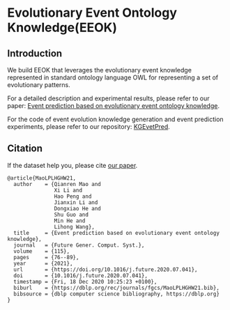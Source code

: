 # Evolutionary Event Ontology Knowledge(EEOK)

## Introduction


We build EEOK that leverages the evolutionary event knowledge represented in standard ontology language OWL for representing a set of evolutionary patterns.

For a detailed description and experimental results, please refer to our paper: [Event prediction based on evolutionary event ontology knowledge](https://www.sciencedirect.com/science/article/pii/S0167739X20311778). 

For the code of event evolution knowledge generation and event prediction experiments, please refer to our repository: [KGEvetPred](https://github.com/RingBDStack/KGEvetPred).

## Citation

If the dataset help you, please cite [our paper](https://www.sciencedirect.com/science/article/pii/S0167739X20311778). 

```
@article{MaoLPLHGHW21,
  author    = {Qianren Mao and
               Xi Li and
               Hao Peng and
               Jianxin Li and
               Dongxiao He and
               Shu Guo and
               Min He and
               Lihong Wang},
  title     = {Event prediction based on evolutionary event ontology knowledge},
  journal   = {Future Gener. Comput. Syst.},
  volume    = {115},
  pages     = {76--89},
  year      = {2021},
  url       = {https://doi.org/10.1016/j.future.2020.07.041},
  doi       = {10.1016/j.future.2020.07.041},
  timestamp = {Fri, 18 Dec 2020 10:25:23 +0100},
  biburl    = {https://dblp.org/rec/journals/fgcs/MaoLPLHGHW21.bib},
  bibsource = {dblp computer science bibliography, https://dblp.org}
}
```
